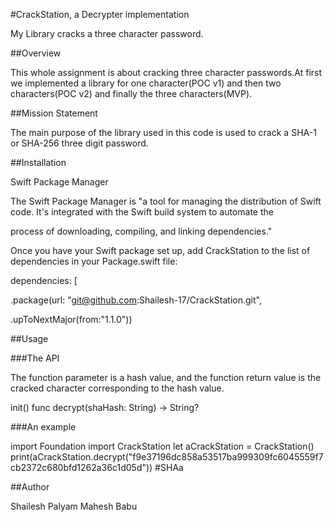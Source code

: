 #CrackStation, a Decrypter implementation

My Library cracks a three character password.

##Overview

This whole assignment is about cracking three character passwords.At first we implemented a library for one character(POC v1) and then two characters(POC v2) and finally the three characters(MVP).

##Mission Statement

The main purpose of the library used in this code is used to crack a SHA-1 or SHA-256 three digit password.  

##Installation

Swift Package Manager

The Swift Package Manager is "a tool for managing the distribution of Swift code. It's integrated with the Swift build system to automate the

process of downloading, compiling, and linking dependencies."

Once you have your Swift package set up, add CrackStation to the list of dependencies in your Package.swift file:

dependencies: [

.package(url: "git@github.com:Shailesh-17/CrackStation.git",

.upToNextMajor(from:"1.1.0"))


##Usage

###The API

The function parameter is a hash value, and the function return value is the cracked character corresponding to the hash value.

init()
func decrypt(shaHash: String) -> String?

###An example

import Foundation
import CrackStation
let aCrackStation = CrackStation()
print(aCrackStation.decrypt("f9e37196dc858a53517ba999309fc6045559f7cb2372c680bfd1262a36c1d05d")) #SHAa

##Author

Shailesh Palyam Mahesh Babu
